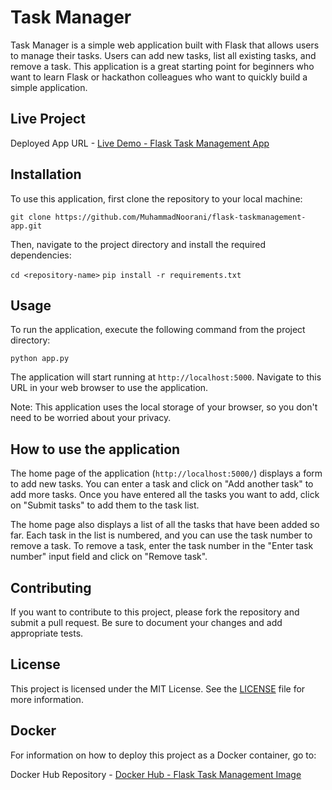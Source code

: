 # Task Manager

Task Manager is a simple web application built with Flask that allows users to manage their tasks. Users can add new tasks, list all existing tasks, and remove a task. This application is a great starting point for beginners who want to learn Flask or hackathon colleagues who want to quickly build a simple application.

## Live Project
Deployed App URL - [Live Demo - Flask Task Management App](https://flask-taskmanagement-web-5000-cgsbeu3h51taq9hpjn5g.apps.hackathon.napptive.dev/)

## Installation

To use this application, first clone the repository to your local machine:

`git clone https://github.com/MuhammadNoorani/flask-taskmanagement-app.git`

Then, navigate to the project directory and install the required dependencies:

`cd <repository-name>`
`pip install -r requirements.txt`


## Usage

To run the application, execute the following command from the project directory:

`python app.py`


The application will start running at `http://localhost:5000`. Navigate to this URL in your web browser to use the application.

Note: This application uses the local storage of your browser, so you don't need to be worried about your privacy.

## How to use the application

The home page of the application (`http://localhost:5000/`) displays a form to add new tasks. You can enter a task and click on "Add another task" to add more tasks. Once you have entered all the tasks you want to add, click on "Submit tasks" to add them to the task list.

The home page also displays a list of all the tasks that have been added so far. Each task in the list is numbered, and you can use the task number to remove a task. To remove a task, enter the task number in the "Enter task number" input field and click on "Remove task".

## Contributing

If you want to contribute to this project, please fork the repository and submit a pull request. Be sure to document your changes and add appropriate tests.

## License

This project is licensed under the MIT License. See the [LICENSE](LICENSE) file for more information.

## Docker

For information on how to deploy this project as a Docker container, go to:

Docker Hub Repository - [Docker Hub - Flask Task Management Image](https://hub.docker.com/repository/docker/muhammadnoorani/flask-taskmanagement/general)



